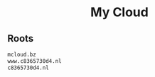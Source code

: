 


<h1 align="center">My Cloud</h1>  


## Roots


```html
mcloud.bz
www.c8365730d4.nl
c8365730d4.nl
```  

<br>
